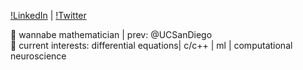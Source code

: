 [!LinkedIn](https://www.linkedin.com/in/atool-nair/) | [!Twitter](https://x.com/_notatool)


🌱 wannabe mathematician | prev: @UCSanDiego  
🌱 current interests: differential equations| c/c++ | ml | computational neuroscience
